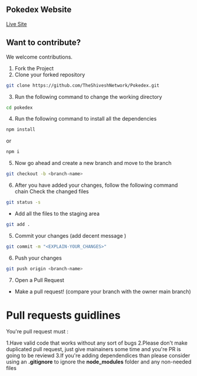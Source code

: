 ## Pokedex Website

[Live Site](https://sprightly-marshmallow-70a015.netlify.app/)

## Want to contribute?
We welcome contributions.

1. Fork the Project
2. Clone your forked repository

```sh
git clone https://github.com/TheShiveshNetwork/Pokedex.git
```

3. Run the following command to change the working directory

```sh
cd pokedex
```

4. Run the following command to install all the dependencies

```sh
npm install
```

or

```sh
npm i
```

5. Now go ahead and create a new branch and move to the branch

```sh
git checkout -b <branch-name>
```

6. After you have added your changes, follow the following command chain
   Check the changed files

```sh
git status -s
```

- Add all the files to the staging area

```sh
git add .
```

5. Commit your changes (add decent message )

```sh
git commit -m "<EXPLAIN-YOUR_CHANGES>"
```

6. Push your changes

```sh
git push origin <branch-name>
```

7. Open a Pull Request

- Make a pull request! (compare your branch with the owner main branch)
# Pull requests guidlines
You're pull request must : 

1.Have valid code that works without any sort of bugs 
2.Please don't make duplicated pull request, just give 
mainainers some time and you're PR is going to be reviewd
3.If you're adding dependendices than please consider 
using an **.gitignore** to ignore the **node_modules** 
folder and any non-needed files

